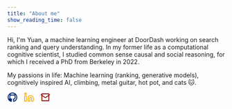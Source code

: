 ```yaml
---
title: "About me"
show_reading_time: false
---
```


Hi, I'm Yuan, a machine learning engineer at DoorDash working on search ranking and query understanding. In my former life as a computational cognitive scientist, I studied common sense causal and social reasoning, for which I received a PhD from Berkeley in 2022.

My passions in life: Machine learning (ranking, generative models), cognitively inspired AI, climbing, metal guitar, hot pot, and cats 🐱.


<div id="socials" style="display: flex; gap: 1em;">
  <!-- GitHub -->
  <a href="https://github.com/Yuan-Meng" target="_blank" rel="noopener noreferrer">
    <svg
      xmlns="http://www.w3.org/2000/svg"
      fill="none"
      stroke="#002676"
      stroke-linecap="round"
      stroke-linejoin="round"
      stroke-width="2"
      class="lucide lucide-github"
      viewBox="0 0 24 24"
      aria-hidden="true"
      style="width: 24px; height: 24px;"
    >
      <!-- SVG paths for GitHub icon -->
      <path d="M12 2C6.477 2 2 6.477 2 12c0 4.418 2.865 8.166 6.839 9.489.5.091.682-.217.682-.482 0-.237-.009-.866-.013-1.7-2.782.604-3.369-1.34-3.369-1.34-.454-1.155-1.11-1.463-1.11-1.463-.908-.62.069-.607.069-.607 1.004.07 1.533 1.033 1.533 1.033.892 1.53 2.341 1.088 2.91.832.092-.647.35-1.088.637-1.338-2.22-.252-4.555-1.11-4.555-4.942 0-1.091.39-1.983 1.029-2.683-.103-.253-.446-1.268.098-2.64 0 0 .84-.269 2.75 1.025A9.564 9.564 0 0 1 12 6.804a9.56 9.56 0 0 1 2.51.338c1.91-1.294 2.75-1.025 2.75-1.025.544 1.372.202 2.387.1 2.64.64.7 1.029 1.592 1.029 2.683 0 3.841-2.338 4.687-4.565 4.935.359.31.679.922.679 1.857 0 1.338-.012 2.419-.012 2.748 0 .268.18.576.688.478A10.012 10.012 0 0 0 22 12c0-5.523-4.477-10-10-10z"/>
    </svg>
  </a>

  <!-- LinkedIn -->
  <a href="https://www.linkedin.com/in/yuanmengds/" target="_blank" rel="noopener noreferrer">
    <svg
      xmlns="http://www.w3.org/2000/svg"
      fill="none"
      stroke="#FDB515"
      stroke-linecap="round"
      stroke-linejoin="round"
      stroke-width="2"
      class="lucide lucide-linkedin"
      viewBox="0 0 24 24"
      aria-hidden="true"
      style="width: 24px; height: 24px;"
    >
      <!-- SVG paths for LinkedIn icon -->
      <path d="M16 8a6 6 0 0 1 6 6v7h-4v-7a2 2 0 0 0-4 0v7H10v-7a6 6 0 0 1 6-6z"></path>
      <rect x="2" y="9" width="4" height="12"></rect>
      <circle cx="4" cy="4" r="2"></circle>
    </svg>
  </a>

  <!-- Email -->
  <a href="mailto:yuan_meng@berkeley.edu" target="_blank" rel="noopener noreferrer">
    <svg
      xmlns="http://www.w3.org/2000/svg"
      fill="none"
      stroke="#8C1515"
      stroke-linecap="round"
      stroke-linejoin="round"
      stroke-width="2"
      class="lucide lucide-email"
      viewBox="0 0 24 24"
      aria-hidden="true"
      style="width: 24px; height: 24px;"
    >
      <!-- SVG paths for Email icon -->
      <path d="M4 4h16v16H4z"></path>
      <polyline points="22,6 12,13 2,6"></polyline>
    </svg>
  </a>
</div>
